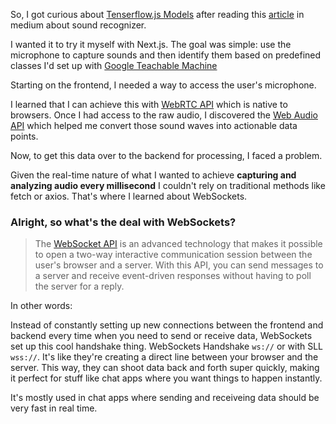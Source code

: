 
So, I got curious about [Tenserflow.js Models](https://www.tensorflow.org/js/models) after reading this [article](https://dev.to/devdevcharlie/acoustic-activity-recognition-in-javascript-2go4) in medium about sound recognizer. 

I wanted it to try it myself with Next.js. The goal was simple: use the microphone to capture sounds and then identify them based on predefined classes I'd set up with [Google Teachable Machine](https://teachablemachine.withgoogle.com/v1/)

Starting on the frontend, I needed a way to access the user's microphone. 

I learned that I can achieve this with [WebRTC API](https://developer.mozilla.org/en-US/docs/Glossary/WebRTC)  which is native to browsers. Once I had access to the raw audio, I discovered the [Web Audio API](https://developer.mozilla.org/en-US/docs/Web/API/Web_Audio_API) which helped me convert those sound waves into actionable data points.

Now, to get this data over to the backend for processing, I faced a problem. 

Given the real-time nature of what I wanted to achieve **capturing and analyzing audio every millisecond** I couldn't rely on traditional methods like fetch or axios. That's where I learned about WebSockets. 

### Alright, so what's the deal with WebSockets?

> The [WebSocket API](https://developer.mozilla.org/en-US/docs/Web/API/WebSockets_API) is an advanced technology that makes it possible to open a two-way interactive communication session between the user's browser and a server. With this API, you can send messages to a server and receive event-driven responses without having to poll the server for a reply.

In other words: 

Instead of constantly setting up new connections between the frontend and backend every time when you need to send or receive data, WebSockets set up this cool handshake thing. WebSockets Handshake ```ws://``` or with SLL `wss://`. It's like they're creating a direct line between your browser and the server. This way, they can shoot data back and forth super quickly, making it perfect for stuff like chat apps where you want things to happen instantly.

It's mostly used in chat apps where sending and receiveing data should be very fast in real time. 

